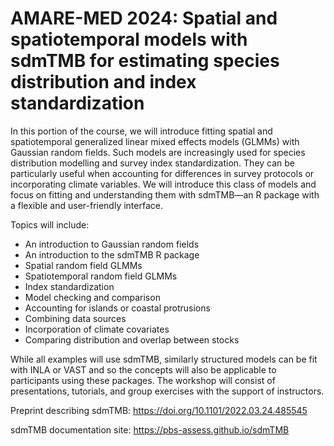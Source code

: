 # AMARE-MED 2024: Spatial and spatiotemporal models with sdmTMB for estimating species distribution and index standardization

In this portion of the course, we will introduce fitting spatial and spatiotemporal generalized linear mixed effects models (GLMMs) with Gaussian random fields. Such models are increasingly used for species distribution modelling and survey index standardization. They can be particularly useful when accounting for differences in survey protocols or incorporating climate variables. We will introduce this class of models and focus on fitting and understanding them with sdmTMB—an R package with a flexible and user-friendly interface.

Topics will include:
* An introduction to Gaussian random fields
* An introduction to the sdmTMB R package
* Spatial random field GLMMs
* Spatiotemporal random field GLMMs
* Index standardization
* Model checking and comparison
* Accounting for islands or coastal protrusions
* Combining data sources
* Incorporation of climate covariates
* Comparing distribution and overlap between stocks

While all examples will use sdmTMB, similarly structured models can be fit with INLA or VAST and so the concepts will also be applicable to participants using these packages. The workshop will consist of presentations, tutorials, and group exercises with the support of instructors.

Preprint describing sdmTMB: https://doi.org/10.1101/2022.03.24.485545

sdmTMB documentation site: https://pbs-assess.github.io/sdmTMB
